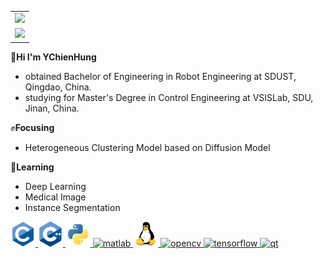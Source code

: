 <table align="right">

<tr>
  <td align="left">
    <a href="https://github.com/anuraghazra/github-readme-stats">
      <img src="https://github-readme-stats.vercel.app/api?username=YChienHung&show_icons=true&include_all_commits=true&theme=buefy&hide_border=true&hide_title=true&card_width=400px&exclude_repo=yangchienhung" 
      />
    </a>
  </td>
</tr>

<tr>
  <td align="left">
    <a href="https://github.com/anuraghazra/github-readme-stats">
      <img src="https://github-readme-stats.vercel.app/api/top-langs/?username=YChienHung&layout=compact&theme=buefy&hide_border=true&bg_color=F6F8FA&card_width=300px&exclude_repo=yangchienhung" 
      />
    </a>
  </td>
</tr>
  
</table> 
 
👋**Hi I'm YChienHung**
* obtained Bachelor of Engineering in Robot Engineering at SDUST, Qingdao, China.
* studying for Master's Degree in Control Engineering at VSISLab, SDU, Jinan, China.

✊**Focusing**
* Heterogeneous Clustering Model based on Diffusion Model

🌱**Learning**
* Deep Learning
* Medical Image
* Instance Segmentation

<p align="left"> 
<a href="https://www.cprogramming.com/" rel="noreferrer">
  <img src="https://raw.githubusercontent.com/devicons/devicon/master/icons/c/c-original.svg" alt="c" width="40" height="40"/>
</a> 
<a href="https://www.w3schools.com/cpp/" rel="noreferrer"> <img src="https://raw.githubusercontent.com/devicons/devicon/master/icons/cplusplus/cplusplus-original.svg" alt="cplusplus" width="40" height="40"/> </a> 
<a href="https://www.python.org" rel="noreferrer"> <img src="https://raw.githubusercontent.com/devicons/devicon/master/icons/python/python-original.svg" alt="python" width="40" height="40"/> </a> 
<a href="https://www.mathworks.com/" rel="noreferrer"> <img src="https://upload.wikimedia.org/wikipedia/commons/2/21/Matlab_Logo.png" alt="matlab" width="40" height="40"/> </a> 
<a href="https://www.linux.org/" rel="noreferrer"> <img src="https://raw.githubusercontent.com/devicons/devicon/master/icons/linux/linux-original.svg" alt="linux" width="40" height="40"/> </a> 
<a href="https://opencv.org/" rel="noreferrer"> <img src="https://www.vectorlogo.zone/logos/opencv/opencv-icon.svg" alt="opencv" width="40" height="40"/> </a> 
<a href="https://www.pytorch.org" rel="noreferrer"> <img src="https://www.vectorlogo.zone/logos/pytorch/pytorch-icon.svg" alt="tensorflow" width="40" height="40"/> </a> 
<a href="https://www.qt.io/" rel="noreferrer"> <img src="https://upload.wikimedia.org/wikipedia/commons/0/0b/Qt_logo_2016.svg" alt="qt" width="40" height="40"/> </a> 
</p>
